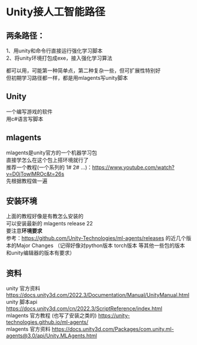# Unity接人工智能路径

## 两条路径：<br>
1、用unity和命令行直接运行强化学习脚本<br>
2、将unity环境打包成exe，接入强化学习算法<br>

都可以用，可能第一种简单点，第二种复杂一些，但可扩展性特别好<br>
但初期学习路径都一样，都是用mlagents写unity脚本

## Unity
一个编写游戏的软件<br>
用c#语言写脚本

## mlagents
mlagents是unity官方的一个机器学习包<br>
直接学怎么在这个包上搭环境就行了<br>
推荐一个教程(一个系列的 1# 2# ...)：https://www.youtube.com/watch?v=D0jTowlMROc&t=26s<br>
先根据教程做一遍

## 安装环境
上面的教程好像是有教怎么安装的<br>
可以安装最新的 mlagents release 22<br>
要注意**环境要求**<br>
参考：https://github.com/Unity-Technologies/ml-agents/releases 的近几个版本的Major Changes
（记得好像对python版本 torch版本 等其他一些包的版本 和unity编辑器的版本有要求）

## 资料
unity 官方资料 https://docs.unity3d.com/2022.3/Documentation/Manual/UnityManual.html<br>
unity 脚本api https://docs.unity3d.com/cn/2022.3/ScriptReference/index.html<br>
mlagents 官方教程 (也写了安装之类的) https://unity-technologies.github.io/ml-agents/<br>
mlagents 官方资料 https://docs.unity3d.com/Packages/com.unity.ml-agents@3.0/api/Unity.MLAgents.html<br>

